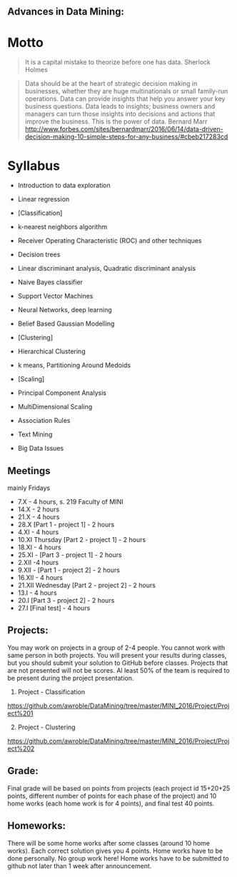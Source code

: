 Advances in Data Mining:
------------------------

# Motto

> It is a capital mistake to theorize before one has data.
> Sherlock Holmes

> Data should be at the heart of strategic decision making in businesses, whether they are huge multinationals or small family-run operations. Data can provide insights that help you answer your key business questions. Data leads to insights; business owners and managers can turn those insights into decisions and actions that improve the business. This is the power of data.
> Bernard Marr http://www.forbes.com/sites/bernardmarr/2016/06/14/data-driven-decision-making-10-simple-steps-for-any-business/#cbeb217283cd

# Syllabus

* Introduction to data exploration 
* Linear regression
* [Classification]
* k-nearest neighbors algorithm 
* Receiver Operating Characteristic (ROC) and other techniques
* Decision trees
* Linear discriminant analysis, Quadratic discriminant analysis
* Naive Bayes classifier
* Support Vector Machines
* Neural Networks, deep learning
* Belief Based Gaussian Modelling
* [Clustering]
* Hierarchical Clustering
* k means, Partitioning Around Medoids
* [Scaling]
* Principal Component Analysis
* MultiDimensional Scaling
* Association Rules

* Text Mining
* Big Data Issues 

Meetings
--------
mainly Fridays

* 7.X - 4 hours, s. 219 Faculty of MINI
* 14.X - 2 hours
* 21.X - 4 hours
* 28.X [Part 1 - project 1] - 2 hours
* 4.XI - 4 hours
* 10.XI Thursday [Part 2 - project 1] - 2 hours
* 18.XI - 4 hours
* 25.XI - [Part 3 - project 1] - 2 hours
* 2.XII -4 hours
* 9.XII - [Part 1 - project 2] - 2 hours
* 16.XII - 4 hours
* 21.XII Wednesday [Part 2 - project 2] - 2 hours
* 13.I - 4 hours
* 20.I [Part 3 - project 2] - 2 hours
* 27.I [Final test] - 4 hours

Projects:
---------

You may work on projects in a group of 2-4 people. You cannot work with same person in both projects.
You will present your results during classes, but you should submit your solution to GitHub before classes.
Projects that are not presented will not be scores. 
Al least 50% of the team is required to be present during the project presentation.

1. Project - Classification

https://github.com/awroble/DataMining/tree/master/MINI_2016/Project/Project%201

2. Project - Clustering

https://github.com/awroble/DataMining/tree/master/MINI_2016/Project/Project%202

Grade:
------

Final grade will be based on points from projects (each project id 15+20+25 points, different number of points for each phase of the project) and 10 home works (each home work is for 4 points), and final test 40 points.


Homeworks:
----------
There will be some home works after some classes (around 10 home works).
Each correct solution gives you 4 points.
Home works have to be done personally. No group work here!
Home works have to be submitted to github not later than 1 week after announcement.

